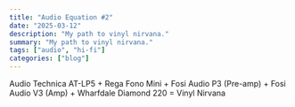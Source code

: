 ```yaml
---
title: "Audio Equation #2"
date: "2025-03-12"
description: "My path to vinyl nirvana."
summary: "My path to vinyl nirvana."
tags: ["audio", "hi-fi"]
categories: ["blog"]
---
```

 
Audio Technica AT-LP5 + Rega Fono Mini + Fosi Audio P3 (Pre-amp) + Fosi Audio V3 (Amp) + Wharfdale Diamond 220 = Vinyl Nirvana
